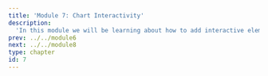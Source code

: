 ```yaml
---
title: 'Module 7: Chart Interactivity'
description:
  'In this module we will be learning about how to add interactive elements to our visualizations.'
prev: ../../module6
next: ../../module8
type: chapter
id: 7
---
```


<exercise id="0" title="Module Learning Outcomes"  type="slides, video">
<slides source="module7/module7_00" shot="0" start="3:5707" end="4:5306"> </slides>
</exercise>

<exercise id="1" title="Tooltips, Zoom, and Selections" type="slides,video">
<slides source="module7/module7_01" shot="3" start="0:003" end="10:59"> </slides>
</exercise>

<exercise id="2" title="Advanced Selections" type="slides,video">
<slides source="module7/module7_02" shot="3" start="0:003" end="10:59"> </slides>
</exercise>

<exercise id="3" title="Using Widgets to Control Selections" type="slides,video">
<slides source="module7/module7_03" shot="3" start="0:003" end="10:59"> </slides>
</exercise>

<exercise id="4" title="Sharing Altair Visualizations" type="slides,video">
<slides source="module7/module7_04" shot="3" start="0:003" end="10:59"> </slides>
</exercise>

<exercise id="5" title="What Did We Just Learn?" type="slides, video">
<slides source="module7/module7_end" shot="0" start="04:5307" end="05:5911"></slides>
</exercise>
